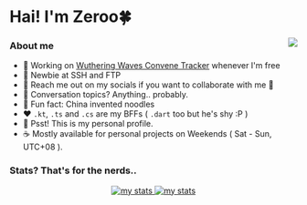 <h1>Hai! I'm Zeroo🍀</h1>
<img align="right" src="https://cdn.discordapp.com/emojis/980254975198363678.gif?size=128&quality=lossless"/>

### About me

- 🔭 Working on [Wuthering Waves Convene Tracker](https://wuwaabby.moe) whenever I'm free
- 🌱 Newbie at SSH and FTP
- 👯 Reach me out on my socials if you want to collaborate with me 👀
- 💬 Conversation topics? Anything.. probably.
- 🤔 Fun fact: China invented noodles
- :heart: `.kt`, `.ts` and `.cs` are my BFFs ( `.dart` too but he's shy :P )
- 🫢 Psst! This is my personal profile.
- :coffee: Mostly available for personal projects on Weekends ( Sat - Sun, UTC+08 ).

### Stats? That's for the nerds..

<p align="center">
  <a href="#">
    <img alt="my stats" src="https://github-readme-streak-stats.herokuapp.com?user=Zeroo28&theme=dracula&hide_border=true&date_format=M%20j%5B%2C%20Y%5D"/>
  </a>
  <a href="#">
    <img alt="my stats" src="https://github-readme-stats.vercel.app/api?username=Zeroo28&show_icons=true&theme=dracula&hide_border=true&count_private=true"/>
  </a>
</p>
